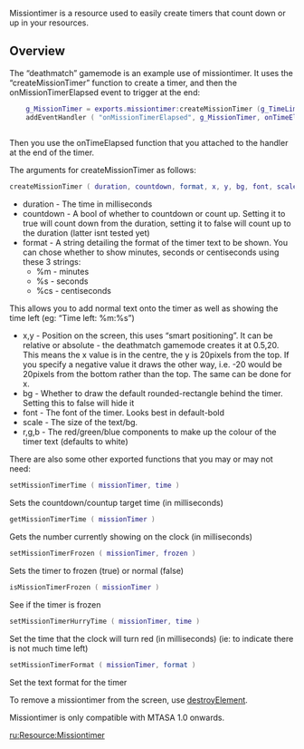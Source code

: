 Missiontimer is a resource used to easily create timers that count down or up in your resources.

Overview
--------

The “deathmatch” gamemode is an example use of missiontimer. It uses the “createMissionTimer” function to create a timer, and then the onMissionTimerElapsed event to trigger at the end:

``` lua
    g_MissionTimer = exports.missiontimer:createMissionTimer (g_TimeLimit,true,"%m:%s",0.5,20,true,"default-bold",1,255,255,255)
    addEventHandler ( "onMissionTimerElapsed", g_MissionTimer, onTimeElapsed )
 
```

Then you use the onTimeElapsed function that you attached to the handler at the end of the timer.

The arguments for createMissionTimer as follows:

``` lua
createMissionTimer ( duration, countdown, format, x, y, bg, font, scale, r, g, b )
```

-   duration - The time in milliseconds
-   countdown - A bool of whether to countdown or count up. Setting it to true will count down from the duration, setting it to false will count up to the duration (latter isnt tested yet)
-   format - A string detailing the format of the timer text to be shown. You can chose whether to show minutes, seconds or centiseconds using these 3 strings:
    -   %m - minutes
    -   %s - seconds
    -   %cs - centiseconds

This allows you to add normal text onto the timer as well as showing the time left (eg: “Time left: %m:%s”)

-   x,y - Position on the screen, this uses “smart positioning”. It can be relative or absolute - the deathmatch gamemode creates it at 0.5,20. This means the x value is in the centre, the y is 20pixels from the top. If you specify a negative value it draws the other way, i.e. -20 would be 20pixels from the bottom rather than the top. The same can be done for x.
-   bg - Whether to draw the default rounded-rectangle behind the timer. Setting this to false will hide it
-   font - The font of the timer. Looks best in default-bold
-   scale - The size of the text/bg.
-   r,g,b - The red/green/blue components to make up the colour of the timer text (defaults to white)

There are also some other exported functions that you may or may not need:

``` lua
setMissionTimerTime ( missionTimer, time )
```

Sets the countdown/countup target time (in milliseconds)

``` lua
getMissionTimerTime ( missionTimer )
```

Gets the number currently showing on the clock (in milliseconds)

``` lua
setMissionTimerFrozen ( missionTimer, frozen )
```

Sets the timer to frozen (true) or normal (false)

``` lua
isMissionTimerFrozen ( missionTimer )
```

See if the timer is frozen

``` lua
setMissionTimerHurryTime ( missionTimer, time )
```

Set the time that the clock will turn red (in milliseconds) (ie: to indicate there is not much time left)

``` lua
setMissionTimerFormat ( missionTimer, format )
```

Set the text format for the timer

To remove a missiontimer from the screen, use [destroyElement](/destroyElement.md "wikilink").

Missiontimer is only compatible with MTASA 1.0 onwards.

[ru:<Resource:Missiontimer>](/ru:Resource:Missiontimer.md "wikilink")
